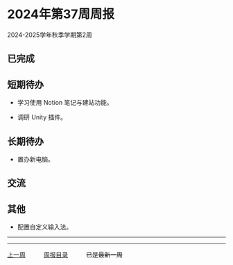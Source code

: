 # 2024年第37周周报

2024-2025学年秋季学期第2周

## 已完成

## 短期待办

- 学习使用 Notion 笔记与建站功能。

- 调研 Unity 插件。

## 长期待办

- 置办新电脑。

## 交流

## 其他

- 配置自定义输入法。

---
---

[上一周](./202436.md)　　　[周报目录](./cjupau.md)　　　~~已是最新一周~~

